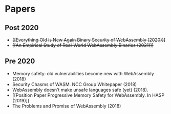 # Papers
## Post 2020
- ~~[[Everything Old is New Again Binary Security of WebAssembly (2020)]]~~
- ~~[[An Empirical Study of Real-World WebAssembly Binaries (2021)]]~~

## Pre 2020
- Memory safety: old vulnerabilities become new with WebAssembly (2018)
- Security Chasms of WASM. NCC Group Whitepaper (2018)
- WebAssembly doesn’t make unsafe languages safe (yet) (2018).
- [[Position Paper Progressive Memory Safety for WebAssembly. In HASP (2019)]]
- The Problems and Promise of WebAssembly (2018)